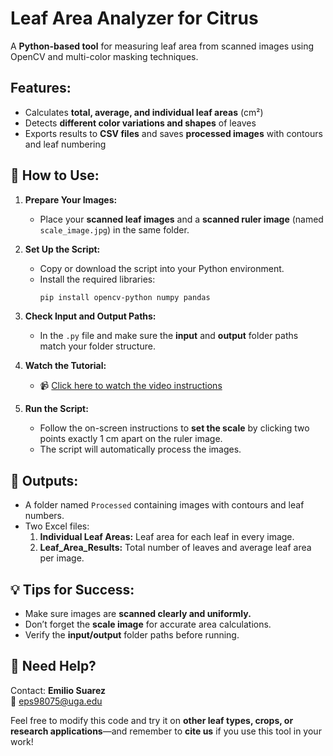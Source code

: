 # Leaf Area Analyzer for Citrus 

A **Python-based tool** for measuring leaf area from scanned images using OpenCV and multi-color masking techniques.



##  Features:
- Calculates **total, average, and individual leaf areas** (cm²)
- Detects **different color variations and shapes** of leaves
- Exports results to **CSV files** and saves **processed images** with contours and leaf numbering



## 🚀 How to Use:

1. **Prepare Your Images:**
   - Place your **scanned leaf images** and a **scanned ruler image** (named `scale_image.jpg`) in the same folder.

2. **Set Up the Script:**
   - Copy or download the script into your Python environment.
   - Install the required libraries:
     ```bash
     pip install opencv-python numpy pandas
     ```

3. **Check Input and Output Paths:**
   - In the `.py` file and make sure the **input** and **output** folder paths match your folder structure.

4. **Watch the Tutorial:**
   - 📹 [Click here to watch the video instructions](https://youtu.be/bThS7Iwn94A)

5. **Run the Script:**
   - Follow the on-screen instructions to **set the scale** by clicking two points exactly 1 cm apart on the ruler image.
   - The script will automatically process the images.



## 📄 Outputs:
- A folder named `Processed` containing images with contours and leaf numbers.
- Two Excel files:
  1. **Individual Leaf Areas:** Leaf area for each leaf in every image.
  2. **Leaf_Area_Results:** Total number of leaves and average leaf area per image.



## 💡 Tips for Success:
- Make sure images are **scanned clearly and uniformly.**
- Don’t forget the **scale image** for accurate area calculations.
- Verify the **input/output** folder paths before running.



## 🙋 Need Help?
Contact: **Emilio Suarez**  
📧 eps98075@uga.edu

Feel free to modify this code and try it on **other leaf types, crops, or research applications**—and remember to **cite us** if you use this tool in your work!
